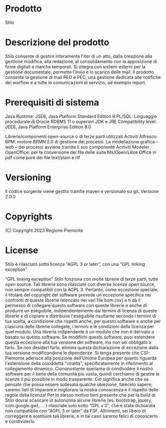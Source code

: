 # Prodotto
Stilo

# Descrizione del prodotto
Stilo consente di gestire interamente l'iter di un atto, dalla creazione alla gestione modifica, alla redazione, al consolidamento con la apposizione di firme digitali e marche temporali.
Si integra con sistemi esterni per la gestione documentale, permette l'invio e lo scarico delle mail. 
Il prodotto consente la gestione di mail PEO e PEC,  una gestione dedicata alle notifiche dei worflow e a tutte le comunicazioni di servizio, ad esempio report.

# Prerequisiti di sistema
Java Runtime: JSE8, Java Platform Standard Edition 8
PL/SQL: Linguaggio procedurale di Oracle RDBMS 11 o superiori
JDK e JRE Compatibility level: JEE8, Java Platform Enterprise Edition 8.0

Librerie/componenti open-source o di terze parti utilizzati
Activiti Alfresco BPM: motore BPMN 2.0 di gestione dei processi. La modellazione grafica – web – dei processi avviene tramite il suo componente Acitiviti Modeler
OpenOffice:	per la conversione dei file delle suite Ms/Open/Libre Office in pdf come pure dei file text/plain e rtf

# Versioning
Il codice sorgente viene gestito tramite maven e versionato su git.
Versione 2.0.0

# Copyrights
 (C) Copyright 2023 Regione Piemonte

# License
Stilo è rilasciato sotto licenza “AGPL 3 or later”, con una “GPL linking exception”

“GPL linking exception” 
Stilo funziona con molte librerie di terze parti, tutte open source. Tali librerie sono rilasciate con diverse licenze open source, non sempre compatibili con la AGPL 3. Pertanto, come eccezione speciale, il titolare del copyright del software prevede un'eccezione specifica nei confronti di queste librerie (elencato nei vari file bom.csv) e ti dà il permesso di collegare questo software con queste librerie e anche di produrre un eseguibile, indipendentemente dai termini di licenza di queste librerie e di copiare e distribuire l'eseguibile risultante secondo i termini di tua scelta, a condizione che rispetti anche, per questo software e anche per ciascuna delle librerie collegate, i termini e le condizioni della licenza per quel modulo. Una libreria indipendente è un modulo che non è derivato o basato su questo software. Se modifichi questo software, puoi estendere questa eccezione alla tua versione del software, ma non sei obbligato a farlo. Se non desideri farlo, elimina questa dichiarazione di eccezione dalla tua versione modificandone le dipendenze.
Si tenga presente che CSI-Piemonte aderisce alla posizione dell'Unione Europea per quanto riguarda l'estensione della cosiddetta "viralità", specificatamente in riferimento al collegamento dinamico. Ciononostante speriamo di condividere il nostro software per il bene della comunità più vasta, quindi cerchiamo di gestire le licenze il più possibile in modo trasparente. Ciò significa anche che se pensate che possa essere sollevata qualche obiezione, fatecelo sapere; saremo lieti di imparare e migliorare la nostra conoscenza e il rispetto delle regole della licenza!
Per lo stesso motivo tieni presente che per la build di Stilo dovrai scaricare in autonomia alcune librerie (es. bootstrap, jquery, com.google.gwt, … ) rilasciate solo sotto “GPL v 2”, che è stata dichiarata non compatibile con “AGPL 3 or later”  da FSF. Altrimenti, sei libero di correggere e sostituire tali librerie, e in tal caso saremo felici di conoscerlo e condividerlo.